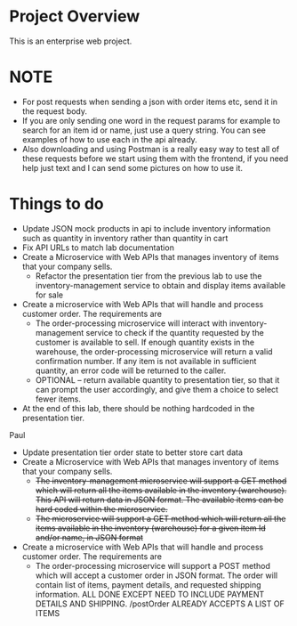 # Project Overview
This is an enterprise web project.

# NOTE
- For post requests when sending a json with order items etc, send it in the request body.
- If you are only sending one word in the request params for example to search for an item id or name, just use a query string.
  You can see examples of how to use each in the api already.
- Also downloading and using Postman is a really easy way to test all of these requests before we start using them with the frontend,
  if you need help just text and I can send some pictures on how to use it.

# Things to do
- Update JSON mock products in api to include inventory information such as quantity in inventory rather than quantity in cart
- Fix API URLs to match lab documentation
- Create a Microservice with Web APIs that manages inventory of items that your company sells.
  - Refactor the presentation tier from the previous lab to use the inventory-management
    service to obtain and display items available for sale
- Create a microservice with Web APIs that will handle and process customer order. The
requirements are
  - The order-processing microservice will interact with inventory-management service to
    check if the quantity requested by the customer is available to sell. If enough quantity
    exists in the warehouse, the order-processing microservice will return a valid
    confirmation number. If any item is not available in sufficient quantity, an error code
    will be returned to the caller.
  - OPTIONAL – return available quantity to presentation tier, so that it can prompt the user
  accordingly, and give them a choice to select fewer items.
- At the end of this lab, there should be nothing hardcoded in the presentation tier.

  

Paul
- Update presentation tier order state to better store cart data
- Create a Microservice with Web APIs that manages inventory of items that your company sells.
  - ~~The inventory-management microservice will support a GET method which will return all
    the items available in the inventory (warehouse). This API will return data in JSON
    format. The available items can be hard coded within the microservice.~~
  - ~~The microservice will support a GET method which will return all the items available in
    the inventory (warehouse) for a given item Id and/or name, in JSON format~~
- Create a microservice with Web APIs that will handle and process customer order. The
requirements are
  - The order-processing microservice will support a POST method which will accept a
    customer order in JSON format. The order will contain list of items, payment details, and
    requested shipping information. ALL DONE EXCEPT NEED TO INCLUDE PAYMENT DETAILS AND SHIPPING.
    /postOrder ALREADY ACCEPTS A LIST OF ITEMS
